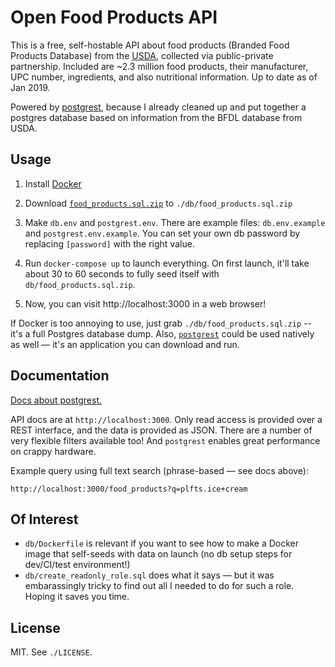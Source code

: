 # Open Food Products API

This is a free, self-hostable API about food products (Branded Food Products
Database) from the [USDA](https://www.ars.usda.gov/northeast-area/beltsville-md-bhnrc/beltsville-human-nutrition-research-center/nutrient-data-laboratory/docs/usda-branded-food-products-database/), collected via public-private partnership. Included are
~2.3 million food products, their manufacturer, UPC number, ingredients, and
also nutritional information. Up to date as of Jan 2019.

Powered by [postgrest](https://github.com/PostgREST/postgrest), because I already cleaned up and put together a postgres database based on information from the BFDL database from USDA.

## Usage

1.  Install [Docker](https://www.docker.com/products/docker-desktop)

2.  Download [`food_products.sql.zip`](https://drive.google.com/file/d/1iS77daUjFuMvcqA-JhWMde7a4KQkAvgd/view?usp=sharing) to `./db/food_products.sql.zip`

3.  Make `db.env` and `postgrest.env`. There are example files: `db.env.example`
    and `postgrest.env.example`. You can set your own db password by replacing
    `[password]` with the right value.

4.  Run `docker-compose up` to launch everything. On first launch, it'll take
    about 30 to 60 seconds to fully seed itself with `db/food_products.sql.zip`.

5.  Now, you can visit http://localhost:3000 in a web browser!

If Docker is too annoying to use, just grab `./db/food_products.sql.zip` -- it's
a full Postgres database dump. Also, [`postgrest`](http://postgrest.org) could
be used natively as well –– it's an application you can download and run.

## Documentation

[Docs about postgrest.](http://postgrest.org/en/v5.2/install.html#configuration)

API docs are at `http://localhost:3000`. Only read access is provided over a
REST interface, and the data is provided as JSON. There are a number of very
flexible filters available too! And `postgrest` enables great performance on
crappy hardware.

Example query using full text search (phrase-based –– see docs above):

```
http://localhost:3000/food_products?q=plfts.ice+cream
```

## Of Interest

- `db/Dockerfile` is relevant if you want to see how to make a Docker image that self-seeds with data on launch (no db setup steps for dev/CI/test environment!)
- `db/create_readonly_role.sql` does what it says –– but it was embarassingly
  tricky to find out all I needed to do for such a role. Hoping it saves you
  time.

## License

MIT. See `./LICENSE`.
